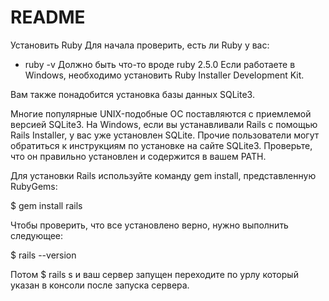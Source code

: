 # README
 Установить Ruby
  Для начала проверить, есть ли Ruby у вас:
   - ruby -v
   Должно быть что-то вроде  ruby 2.5.0
 Если работаете в Windows, необходимо установить Ruby Installer Development Kit.
 
 Вам также понадобится установка базы данных SQLite3.

Многие популярные UNIX-подобные ОС поставляются с приемлемой версией SQLite3. На Windows, если вы устанавливали Rails с помощью Rails Installer, у вас уже установлен SQLite. Прочие пользователи могут обратиться к инструкциям по установке на сайте SQLite3. Проверьте, что он правильно установлен и содержится в вашем PATH.

Для установки Rails используйте команду gem install, представленную RubyGems:

$ gem install rails

Чтобы проверить, что все установлено верно, нужно выполнить следующее:

$ rails --version

Потом  $ rails s и ваш сервер запущен переходите по урлу который указан в консоли после запуска сервера.

